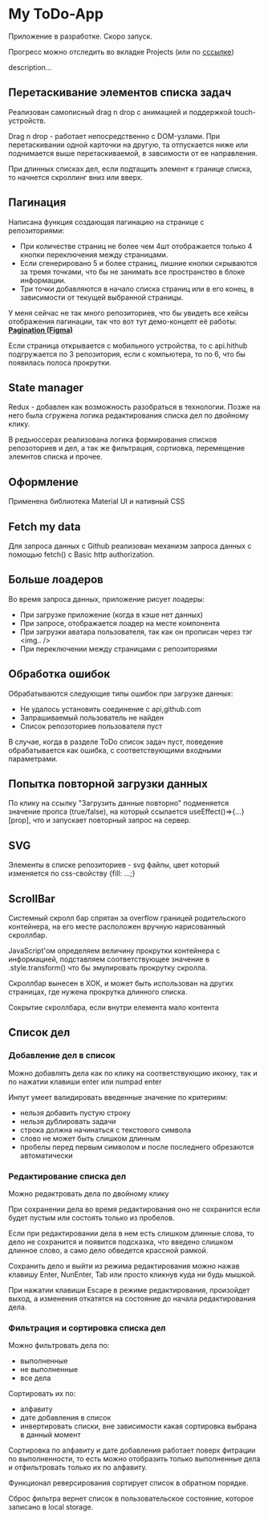 # My ToDo-App

Приложение в разработке. Скоро запуск.

Прогресс можно отследить во вкладке Projects (или по [cссылке](https://github.com/WebHeroSchool/todo-taa/projects/1))

description...

## Перетаскивание элементов списка задач

Реализован самописный drag n drop с анимацией и поддержкой touch-устройств. 

Drag n drop - работает непосредственно с DOM-узлами. При перетаскивании одной карточки на другую, та отпускается ниже или поднимается выше перетаскиваемой, в завсимости от ее направления.

При длинных списках дел, если подтащить элемент к границе списка, то начнется скроллинг вниз или вверх.

## Пагинация

Написана функция создающая пагинацию на странице с репозиториями:
- При количестве страниц не более чем 4шт отображается только 4 кнопки переключения между страницами.
- Если сгенерировано 5 и более страниц, лишние кнопки скрываются за тремя точками, что бы не занимать все пространство в блоке информации.
- Три точки добавляются в начало списка страниц или в его конец, в зависимости от текущей выбранной страницы.

У меня сейчас не так много репозиториев, что бы увидеть все кейсы отображения пагинации, так что вот тут демо-концепт её работы:
__[Pagination (Figma)](https://www.figma.com/file/eOBbimv2GvvpA1madBVZXG/pagination?node-id=0%3A1)__

Если страница открывается с мобильного устройства, то с api.hithub подгружается по 3 репозитория, если с компьютера, то по 6, что бы появилась полоса прокрутки.

## State manager

Redux - добавлен как возможность разобраться в технологии. Позже на него была сгружена логика редактирования списка дел по двойному клику.

В редьюссерах реализована логика формирования списков репозоториев и дел, а так же фильтрация, сортиовка, перемещение элемнтов списка и прочее.

## Оформление

Применена библиотека Material UI и нативный CSS

## Fetch my data

Для запроса данных с Github реализован механизм запроса данных с помощью fetch() с Basic http authorization.

## Больше лоадеров

Во время запроса данных, приложение рисует лоадеры:
 - При загрузке приложение (когда в кэше нет данных)
 - При запросе, отображается лоадер на месте компонента
 - При загрузки аватара пользователя, так как он прописан через тэг <img.. />
 - При переключении между страницами с репозиториями

## Обработка ошибок

Обрабатываются следующие типы ошибок при загрузке данных:
 - Не удалось установить соединение с api,github.com
 - Запрашиваемый пользователь не найден
 - Список репозоториев пользователя пуст
 
В случае, когда в разделе ToDo список задач пуст, поведение обрабатывается как ошибка, с соответствующими входными параметрами.

## Попытка повторной загрузки данных

По клику на ссылку "Загрузить данные повторно" подменяется значение пропса (true/false), на который ссылается useEffect()=>{...}[prop], что и запускает повторный запрос на сервер.

## SVG

Элементы в списке репозиториев - svg файлы, цвет который изменяется по css-свойству {fill: ...;}

## ScrollBar

Системный скролл бар спрятан за overflow границей родительского контейнера, на его месте расположен вручную нарисованный скроллбар.

JavaScript'ом определяем величину прокрутки контейнера с информацией, подставляем соответствующее значение в .style.transform() что бы эмулировать прокрутку скролла.

Скроллбар вынесен в ХОК, и может быть использован на других страницах, где нужена прокрутка длинного списка.

Сокрытие скроллбара, если внутри елемента мало контента


## Список дел

### Добавление дел в список

Можно добавлять дела как по клику на соответствующию иконку, так и по нажатии клавиши enter или numpad enter

Инпут умеет валидировать введенные значение по критериям:
- нельзя добавить пустую строку
- нельзя дублировать задачи
- строка должна начинаться с текстового символа
- слово не может быть слишком длинным
- пробелы перед первым символом и после последнего обрезаются автоматически

### Редактирование списка дел

Можно редактровать дела по двойному клику

При сохранении дела во время редактирования оно не сохранится если будет пустым или состоять только из пробелов.

Если при редактировании дела в нем есть слишком длинные слова, то дело не сохранится и появится подсказка, что введено слишком длинное слово, а само дело обведется крассной рамкой.

Сохранить дело и выйти из режима редактирования можно нажав клавишу Enter, NunEnter, Tab или просто кликнув куда ни будь мышкой.

При нажатии клавиши Escape в режиме редактирования, произойдет выход, а изменения откатятся на состояние до начала редактирования дела.

### Фильтрация и сортировка списка дел

Можно фильтровать дела по:
- выполненные
- не выполненные
- все дела

Сортировать их по:
- алфавиту
- дате добавления в список
- инвертировать списки, вне зависимости какая сортировка выбрана в данный момент

Сортировка по алфавиту и дате добавления работает поверх фитрации по выполненности, то есть можно отобразить только выполненные дела и отфильтровать только их по алфавиту.

Функционал реверсирования сортирует список в обратном порядке.

Сброс фильтра вернет список в пользовательское состояние, которое записано в local storage.
